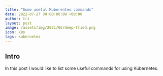 ```yaml
---
title: "Some useful Kuberentes commands"
date: 2022-07-27 00:00:00:00 +00:00
author: tri
layout: post
image: /assets/img/2021/06/deep-fried.png
icon: k8s
tags: kubernetes
---
```


## Intro
In this post I would like to list some useful commands for using Kubernetes.